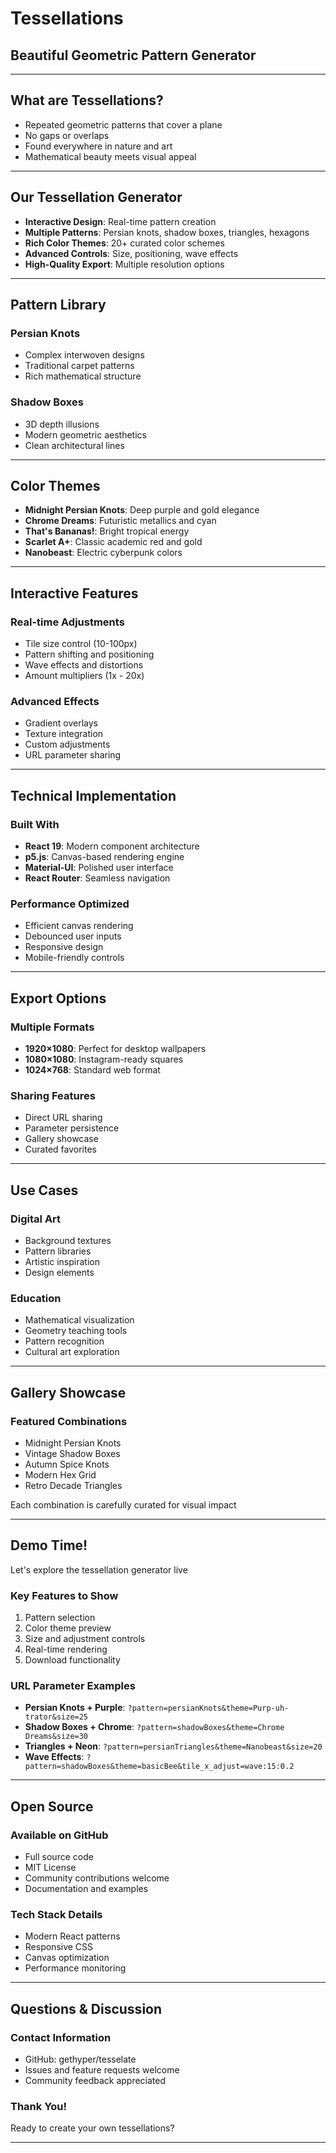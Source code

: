 # Tessellations
## Beautiful Geometric Pattern Generator

---

## What are Tessellations?

- Repeated geometric patterns that cover a plane
- No gaps or overlaps
- Found everywhere in nature and art
- Mathematical beauty meets visual appeal

---

## Our Tessellation Generator

- **Interactive Design**: Real-time pattern creation
- **Multiple Patterns**: Persian knots, shadow boxes, triangles, hexagons
- **Rich Color Themes**: 20+ curated color schemes
- **Advanced Controls**: Size, positioning, wave effects
- **High-Quality Export**: Multiple resolution options

---

## Pattern Library

### Persian Knots
- Complex interwoven designs
- Traditional carpet patterns
- Rich mathematical structure

### Shadow Boxes
- 3D depth illusions
- Modern geometric aesthetics
- Clean architectural lines

---

## Color Themes

- **Midnight Persian Knots**: Deep purple and gold elegance
- **Chrome Dreams**: Futuristic metallics and cyan
- **That's Bananas!**: Bright tropical energy
- **Scarlet A+**: Classic academic red and gold
- **Nanobeast**: Electric cyberpunk colors

---

## Interactive Features

### Real-time Adjustments
- Tile size control (10-100px)
- Pattern shifting and positioning
- Wave effects and distortions
- Amount multipliers (1x - 20x)

### Advanced Effects
- Gradient overlays
- Texture integration
- Custom adjustments
- URL parameter sharing

---

## Technical Implementation

### Built With
- **React 19**: Modern component architecture
- **p5.js**: Canvas-based rendering engine
- **Material-UI**: Polished user interface
- **React Router**: Seamless navigation

### Performance Optimized
- Efficient canvas rendering
- Debounced user inputs
- Responsive design
- Mobile-friendly controls

---

## Export Options

### Multiple Formats
- **1920×1080**: Perfect for desktop wallpapers
- **1080×1080**: Instagram-ready squares
- **1024×768**: Standard web format

### Sharing Features
- Direct URL sharing
- Parameter persistence
- Gallery showcase
- Curated favorites

---

## Use Cases

### Digital Art
- Background textures
- Pattern libraries
- Artistic inspiration
- Design elements

### Education
- Mathematical visualization
- Geometry teaching tools
- Pattern recognition
- Cultural art exploration

---

## Gallery Showcase

### Featured Combinations
- Midnight Persian Knots
- Vintage Shadow Boxes
- Autumn Spice Knots
- Modern Hex Grid
- Retro Decade Triangles

Each combination is carefully curated for visual impact

---

## Demo Time!

Let's explore the tessellation generator live

### Key Features to Show
1. Pattern selection
2. Color theme preview
3. Size and adjustment controls
4. Real-time rendering
5. Download functionality

### URL Parameter Examples
- **Persian Knots + Purple**: `?pattern=persianKnots&theme=Purp-uh-trator&size=25`
- **Shadow Boxes + Chrome**: `?pattern=shadowBoxes&theme=Chrome Dreams&size=30`
- **Triangles + Neon**: `?pattern=persianTriangles&theme=Nanobeast&size=20`
- **Wave Effects**: `?pattern=shadowBoxes&theme=basicBee&tile_x_adjust=wave:15:0.2`

---

## Open Source

### Available on GitHub
- Full source code
- MIT License
- Community contributions welcome
- Documentation and examples

### Tech Stack Details
- Modern React patterns
- Responsive CSS
- Canvas optimization
- Performance monitoring

---

## Questions & Discussion

### Contact Information
- GitHub: gethyper/tesselate
- Issues and feature requests welcome
- Community feedback appreciated

### Thank You!
Ready to create your own tessellations?

---
